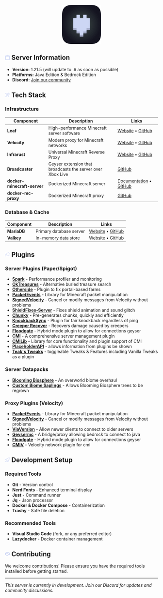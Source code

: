 <div align="center">
  <img src="assets/logo.png" width="128" height="128" alt="logo">
</div>

## <img src="assets/icons/info.svg" width="16" height="16" alt="clipboard"> Server Information

- **Version:** 1.21.5 (will update to .6 as soon as possible)
- **Platforms:** Java Edition & Bedrock Edition
- **Discord:** [Join our community](https://discord.gg/zV7FcdJRgj)

## <img src="assets/icons/tools.svg" width="16" height="16" alt="tools"> Tech Stack

### Infrastructure

| Component                   | Description                                                | Links                                                                                                                                  |
| --------------------------- | ---------------------------------------------------------- | -------------------------------------------------------------------------------------------------------------------------------------- |
| **Leaf**                    | High-performance Minecraft server software                 | [Website](https://www.leafmc.one/) • [GitHub](https://github.com/Winds-Studio/Leaf)                                                    |
| **Velocity**                | Modern proxy for Minecraft networks                        | [Website](https://papermc.io/software/velocity) • [GitHub](https://github.com/PaperMC/Velocity)                                        |
| **Infrarust**               | Universal Minecraft Reverse Proxy                          | [Website](https://infrarust.dev/) • [GitHub](https://github.com/shadowner/infrarust)                                                   |
| **Broadcaster**             | Geyser extension that broadcasts the server over Xbox Live | [GitHub](https://github.com/MCXboxBroadcast/Broadcaster)                                                                               |
| **docker-minecraft-server** | Dockerized Minecraft server                                | [Documentation](https://docker-minecraft-server.readthedocs.io/en/latest/) • [GitHub](https://github.com/itzg/docker-minecraft-server) |
| **docker-mc-proxy**         | Dockerized Minecraft proxy                                 | [GitHub](https://github.com/itzg/docker-mc-proxy)                                                                                      |

### Database & Cache

| Component   | Description             | Links                                                                         |
| ----------- | ----------------------- | ----------------------------------------------------------------------------- |
| **MariaDB** | Primary database server | [Website](https://mariadb.org/) • [GitHub](https://github.com/MariaDB/server) |
| **Valkey**  | In-memory data store    | [Website](https://valkey.io/) • [GitHub](https://github.com/valkey-io/valkey) |

## <img src="assets/icons/plugin.svg" width="16" height="16" alt="plug"> Plugins

### Server Plugins (Paper/Spigot)

- **[Spark](https://spark.lucko.me/)** - Performance profiler and monitoring
- **[OkTreasures](https://hangar.papermc.io/Kyle/OkTreasures)** - Alternative buried treasure search
- **[Otherside](https://hangar.papermc.io/Kyle/Otherside)** - Plugin to fix portal-based farms
- **[PacketEvents](https://github.com/retrooper/packetevents)** - Library for Minecraft packet manipulation
- **[SignedVelocity](https://github.com/4drian3d/SignedVelocity)** - Cancel or modify messages from Velocity without problems
- **[ShieldFixes-Server](https://modrinth.com/plugin/shieldfixes-server)** - Fixes shield animation and sound glitch
- **[Chunky](https://github.com/pop4959/Chunky)** - Pre-generates chunks, quickly and efficiently
- **[KnockbackSync](https://modrinth.com/plugin/knockbacksync)** - Plugin for fair knockback regardless of ping
- **[Creeper Recover](https://github.com/HttpRafa/creeper-recover)** - Recovers damage caused by creepers
- **[Floodgate](https://geysermc.org/)** - Hybrid mode plugin to allow for connections geyser
- **[CMI](https://www.zrips.net/cmi/)** - A comprehensive server management plugin
- **[CMILib](https://www.zrips.net/cmilib/)** - Library for core functionality and plugin support of CMI
- **[PlaceholderAPI](https://github.com/PlaceholderAPI/PlaceholderAPI)** - allows information from plugins be shown
- **[Teak's Tweaks](https://github.com/teakivy/teaks-tweaks)** - toggleable Tweaks & Features including Vanilla Tweaks as a plugin

### Server Datapacks

- **[Blooming Biosphere](https://modrinth.com/datapack/blooming-biosphere)** - An overworld biome overhaul
- **[Custom Biome Saplings](https://modrinth.com/datapack/terralith-biome-saplings)** - Allows Blooming Biosphere trees to be regrown

### Proxy Plugins (Velocity)

- **[PacketEvents](https://github.com/retrooper/packetevents)** - Library for Minecraft packet manipulation
- **[SignedVelocity](https://github.com/4drian3d/SignedVelocity)** - Cancel or modify messages from Velocity without problems
- **[ViaVersion](https://viaversion.com/)** - Allow newer clients to connect to older servers
- **[Geysermc](https://geysermc.org/)** - A bridge/proxy allowing bedrock to connect to java
- **[Floodgate](https://geysermc.org/)** - Hybrid mode plugin to allow for connections geyser
- **[CMIV](https://www.zrips.net/cmiv/)** - Velocity network plugin for cmi

## <img src="assets/icons/rocket.svg" width="16" height="16" alt="rocket"> Development Setup

### Required Tools

- **Git** - Version control
- **Nerd Fonts** - Enhanced terminal display
- **Just** - Command runner
- **Jq** - Json processor
- **Docker & Docker Compose** - Containerization
- **Trashy** - Safe file deletion

### Recommended Tools

- **Visual Studio Code** (fork, or any preferred editor)
- **Lazydocker** - Docker container management

## <img src="assets/icons/handshake.svg" width="16" height="16" alt="handshake"> Contributing

We welcome contributions! Please ensure you have the required tools installed before getting started.

---

_This server is currently in development. Join our Discord for updates and community discussions._
